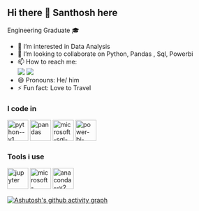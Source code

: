 ## Hi there 👋 Santhosh here
Engineering Graduate 🎓

- 👀 I’m interested in Data Analysis
- 💞️ I’m looking to collaborate on Python, Pandas , Sql, Powerbi
- 📫 How to reach me:
<br /> [<img src="https://img.shields.io/badge/Gmail-D14836?style=for-the-badge&logo=gmail&logoColor=white" />](santhoshrajr6@gmail.com)
 [<img src="https://img.shields.io/badge/LinkedIn-0077B5?style=for-the-badge&logo=linkedin&logoColor=white" />](https://www.linkedin.com/in/santhoshr99)
- 😄 Pronouns: He/ him
- ⚡ Fun fact: Love to Travel 

### I code in
<img width="48" height="48" src="https://img.icons8.com/color/48/python--v1.png" alt="python--v1"/> <img width="48" height="48" src="https://img.icons8.com/color/48/pandas.png" alt="pandas"/> <img width="48" height="48" src="https://img.icons8.com/color/48/microsoft-sql-server.png" alt="microsoft-sql-server"/> <img width="48" height="48" src="https://img.icons8.com/color/48/power-bi-2021.png" alt="power-bi-2021"/> 


### Tools i use
<img width="48" height="48" src="https://img.icons8.com/fluency/48/jupyter.png" alt="jupyter"/> <img width="48" height="48" src="https://img.icons8.com/color/48/microsoft-excel-2019--v1.png" alt="microsoft-excel-2019--v1"/> <img width="48" height="48" src="https://img.icons8.com/fluency/48/anaconda--v2.png" alt="anaconda--v2"/>

[![Ashutosh's github activity graph](https://github-readme-activity-graph.vercel.app/graph?username=santhoshrgit&bg_color=e9eab8&color=040104&line=030303&point=000000&area=true&hide_border=true)](https://github.com/ashutosh00710/github-readme-activity-graph)
<!---
santhoshrgit/santhoshrgit is a ✨ special ✨ repository because its `README.md` (this file) appears on your GitHub profile.
You can click the Preview link to take a look at your changes.
--->
